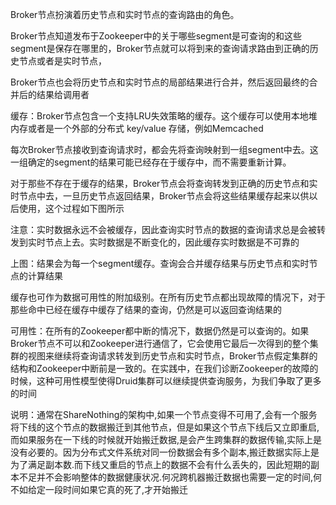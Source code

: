 Broker节点扮演着历史节点和实时节点的查询路由的角色。

Broker节点知道发布于Zookeeper中的关于哪些segment是可查询的和这些segment是保存在哪里的，Broker节点就可以将到来的查询请求路由到正确的历史节点或者是实时节点，

Broker节点也会将历史节点和实时节点的局部结果进行合并，然后返回最终的合并后的结果给调用者

缓存：Broker节点包含一个支持LRU失效策略的缓存。这个缓存可以使用本地堆内存或者是一个外部的分布式 key/value 存储，例如Memcached



每次Broker节点接收到查询请求时，都会先将查询映射到一组segment中去。这一组确定的segment的结果可能已经存在于缓存中，而不需要重新计算。

对于那些不存在于缓存的结果，Broker节点会将查询转发到正确的历史节点和实时节点中去，一旦历史节点返回结果，Broker节点会将这些结果缓存起来以供以后使用，这个过程如下图所示

注意：实时数据永远不会被缓存，因此查询实时节点的数据的查询请求总是会被转发到实时节点上去。实时数据是不断变化的，因此缓存实时数据是不可靠的



上图：结果会为每一个segment缓存。查询会合并缓存结果与历史节点和实时节点的计算结果

缓存也可作为数据可用性的附加级别。在所有历史节点都出现故障的情况下，对于那些命中已经在缓存中缓存了结果的查询，仍然是可以返回查询结果的

可用性：在所有的Zookeeper都中断的情况下，数据仍然是可以查询的。如果Broker节点不可以和Zookeeper进行通信了，它会使用它最后一次得到的整个集群的视图来继续将查询请求转发到历史节点和实时节点，Broker节点假定集群的结构和Zookeeper中断前是一致的。在实践中，在我们诊断Zookeeper的故障的时候，这种可用性模型使得Druid集群可以继续提供查询服务，为我们争取了更多的时间



 说明：通常在ShareNothing的架构中,如果一个节点变得不可用了,会有一个服务将下线的这个节点的数据搬迁到其他节点，但是如果这个节点下线后又立即重启,而如果服务在一下线的时候就开始搬迁数据,是会产生跨集群的数据传输,实际上是没有必要的。因为分布式文件系统对同一份数据会有多个副本,搬迁数据实际上是为了满足副本数.而下线又重启的节点上的数据不会有什么丢失的，因此短期的副本不足并不会影响整体的数据健康状况.何况跨机器搬迁数据也需要一定的时间,何不如给定一段时间如果它真的死了,才开始搬迁

